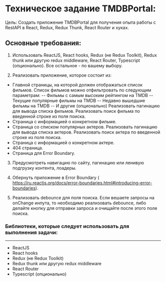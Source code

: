 # Техническое задание TMDBPortal:

Цель: Создать приложение TMDBPortal для получения опыта работы с RestAPI в React, Redux, Redux Thunk, React Router и хуках.

## Основные требования:

1. Использовать ReactJS, React hooks, Redux (не Redux Toolkit), Redux thunk или другую redux middleware, React Router, Typescript (опционально). Все остальное - по вашему выбору.

2. Реализовать приложение, которое состоит из:

- Главной страницы, на которой должен отображаться список фильмов. Список фильмов можно отфильтровать по следующим параметрам:
  -- Фильмы с самым высоким рейтингом на TMDB
  -- Текущие популярные фильмы на TMDB
  -- Недавно вышедшие фильмы на TMDB
  -- И другие (опционально) Реализовать пагинацию для вывода списка фильмов. Реализовать поиск фильма по введенной строке из поля поиска.
- Страница с информацией о конкретном фильме.
- Страница со списком популярных актеров. Реализовать пагинацию для вывода списка актеров. Реализовать поиск актера по введенной строке из поля поиска.
- Страница с информацией о конкретном актере.
- 404 страница.
- Страница для Error Boundary.

3.  Предусмотреть навигацию по сайту, пагинацию или ленивую подгрузку контента, лоадеры.

4.  Обернуть приложение в Error Boundary ( https://ru.reactjs.org/docs/error-boundaries.html#introducing-error-boundaries).

5.  Реализовать debounce для поля поиска. Если вешаете запросы на onChange инпута, то необходимо реализовать debounce, либо делайте кнопку для отправки запроса и очищайте после этого поле поиска.

### Библиотеки, которые следует использовать для выполнения задачи:

---

- ReactJS
- React hooks
- Redux (не Redux Toolkit)
- Redux thunk или другую redux middleware
- React Router
- Typescript (опционально)
